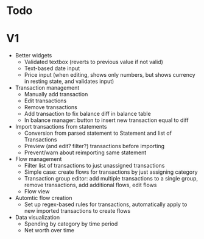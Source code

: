 # Todo

# V1
- Better widgets
  - Validated textbox (reverts to previous value if not valid)
  - Text-based date input
  - Price input (when editing, shows only numbers, but shows currency in resting state, and validates input)
- Transaction management
  - Manually add transaction
  - Edit transactions
  - Remove transactions
  - Add transaction to fix balance diff in balance table
  - In balance manager: button to insert new transaction equal to diff
- Import transactions from statements
  - Conversion from parsed statement to Statement and list of Transactions
  - Preview (and edit? filter?) transactions before importing
  - Prevent/warn about reimporting same statement
- Flow management
  - Filter list of transactions to just unassigned transactions
  - Simple case: create flows for transactions by just assigning category
  - Transaction group editor: add multiple transactions to a single group, remove transactions, add additional flows, edit flows
  - Flow view
- Automtic flow creation
  - Set up regex-based rules for transactions, automatically apply to new imported transactions to create flows
- Data visualization
  - Spending by category by time period
  - Net worth over time
